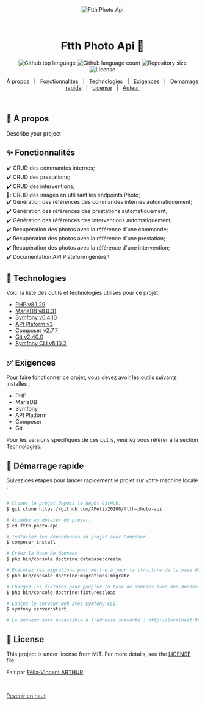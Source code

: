 <div align="center" id="top"> 
  <img src="./.github/app.gif" alt="Ftth Photo Api" />

  &#xa0;

  <!-- <a href="https://ftthphotoapi.netlify.app">Demo</a> -->
</div>

<h1 align="center">Ftth Photo Api 🔌</h1>

<p align="center">
  <img alt="Github top language" src="https://img.shields.io/github/languages/top/AFelix20100/ftth-photo-api?color=56BEB8">

  <img alt="Github language count" src="https://img.shields.io/github/languages/count/AFelix20100/ftth-photo-api?color=56BEB8">

  <img alt="Repository size" src="https://img.shields.io/github/repo-size/AFelix20100/ftth-photo-api?color=56BEB8">

  <img alt="License" src="https://img.shields.io/github/license/AFelix20100/ftth-photo-api?color=56BEB8">
</p>

<!-- Status -->

<!-- <h4 align="center"> 
	🚧  Ftth Photo Api 🚀 Under construction...  🚧
</h4> 

<hr> -->

<p align="center">
  <a href="#dart-about">À propos</a> &#xa0; | &#xa0; 
  <a href="#sparkles-features">Fonctionnalités</a> &#xa0; | &#xa0;
  <a href="#rocket-technologies">Technologies</a> &#xa0; | &#xa0;
  <a href="#white_check_mark-requirements">Exigences</a> &#xa0; | &#xa0;
  <a href="#checkered_flag-starting">Démarrage rapide</a> &#xa0; | &#xa0;
  <a href="#memo-license">License</a> &#xa0; | &#xa0;
  <a href="https://github.com/{{YOUR_GITHUB_USERNAME}}" target="_blank">Auteur</a>
</p>

<br>

## :dart: À propos ##

Describe your project

## :sparkles: Fonctionnalités ##

:heavy_check_mark: CRUD des commandes internes;\
:heavy_check_mark: CRUD des prestations;\
:heavy_check_mark: CRUD des interventions;\
🚧: CRUD des images en utilisant les endpoints Photo;\
:heavy_check_mark: Génération des références des commandes internes automatiquement;\
:heavy_check_mark: Génération des références des prestations automatiquement;\
:heavy_check_mark: Génération des références des interventions automatiquement;\
:heavy_check_mark: Récupération des photos avec la référence d'une commande;\
:heavy_check_mark: Récupération des photos avec la référence d'une prestation;\
:heavy_check_mark: Récupération des photos avec la référence d'une intervention;\
:heavy_check_mark: Documentation API Plateform généré;\


## :rocket: Technologies ##

Voici la liste des outils et technologies utilisés pour ce projet.

- [PHP v8.1.29](https://www.php.net/)
- [MariaDB v8.0.31](https://mariadb.org/)
- [Symfony v6.4.10](https://symfony.com/)
- [API Plaform v3](https://api-platform.com/)
- [Composer v2.7.7](https://getcomposer.org/)
- [Git v2.40.0](https://git-scm.com/)
- [Symfony CLI v5.10.2](https://symfony.com/download)

## :white_check_mark: Exigences

Pour faire fonctionner ce projet, vous devez avoir les outils suivants installés :

- PHP
- MariaDB
- Symfony
- API Platform
- Composer
- Git

Pour les versions spécifiques de ces outils, veuillez vous référer à la section [Technologies](#rocket-technologies).

## :checkered_flag: Démarrage rapide

Suivez ces étapes pour lancer rapidement le projet sur votre machine locale :

```bash

# Clonez le projet depuis le dépôt GitHub.
$ git clone https://github.com/AFelix20100/ftth-photo-api

# Accédez au dossier du projet.
$ cd ftth-photo-api

# Installez les dépendances du projet avec Composer.
$ composer install

# Créez la base de données
$ php bin/console doctrine:database:create

# Exécutez les migrations pour mettre à jour la structure de la base de données.
$ php bin/console doctrine:migrations:migrate

# Chargez les fixtures pour peupler la base de données avec des données de test.
$ php bin/console doctrine:fixtures:load

# Lancez le serveur web avec Symfony CLI.
$ symfony server:start

# Le serveur sera accessible à l'adresse suivante : http://localhost:8000

```

## :memo: License ##

This project is under license from MIT. For more details, see the [LICENSE](LICENSE.md) file.


Fait par <a href="https://github.com/AFelix20100" target="_blank">Félix-Vincent ARTHUR</a>

&#xa0;

<a href="#top">Revenir en haut</a>

